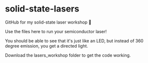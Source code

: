 # solid-state-lasers
GitHub for my solid-state laser workshop 🥸

Use the files here to run your semiconductor laser!

You should be able to see that it's just like an LED, but instead of 360 degree emission, you get a directed light.

Download the lasers_workshop folder to get the code working.
